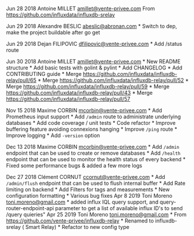 Jun 28 2018 Antoine MILLET <amillet@vente-privee.com>
	From https://github.com/influxdata/influxdb-srelay

Jun 29 2018 Alexandre BESLIC <abeslic@abronan.com>
	* Switch to dep, make the project buildable after go get

Jun 29 2018 Dejan FILIPOVIC <dfilipovic@vente-privee.com>
	* Add /status route

Jun 30 2018 Antoine MILLET <amillet@vente-privee.com>
	* New README structure
	* Add basic tests with golint & pylint
	* Add CHANGELOG
	* Add CONTRIBUTING guide
	* Merge https://github.com/influxdata/influxdb-relay/pull/65
	* Merge https://github.com/influxdata/influxdb-relay/pull/52
	* Merge https://github.com/influxdata/influxdb-relay/pull/59
	* Merge https://github.com/influxdata/influxdb-relay/pull/43
	* Merge https://github.com/influxdata/influxdb-relay/pull/57

Nov 15 2018 Maxime CORBIN <mcorbin@vente-privee.com>
    * Add Prometheus input support
    * Add `/admin` route to administrate underlying databases
    * Add code coverage / unit tests
    * Code refactor
    * Improve buffering feature avoiding connexions hanging
    * Improve `/ping` route
    * Improve logging
    * Add `-version` option
    
Dec 13 2018 Maxime CORBIN <mcorbin@vente-privee.com>
    * Add `/admin` endpoint that can be used to create or remove databases
    * Add `/health` endpoint that can be used to monitor the health status of every backend
    * Fixed some performance bugs & added a few more logs
    
Dec 27 2018 Clément CORNUT <ccornut@vente-privee.com>
    * Add `/admin/flush` endpoint that can be used to flush internal buffer
    * Add Rate limiting on backend
    * Add Filters for tags and measurements
    * New configuration formatting
    * Various bug fixes
Apr 8 2019 Toni Moreno <toni.moreno@gmail.com>
    * added influx IQL query support, and query-router-endpoint-api parameter to get a list of available influx ID's to send /query quieries"
Apr 25 2019 Toni Moreno <toni.moreno@gmail.com>
    * From https://github.com/vente-privee/influxdb-relay
    * Renamed to influxdb-srelay ( Smart Relay) 
    * Refactor to new config type

	
